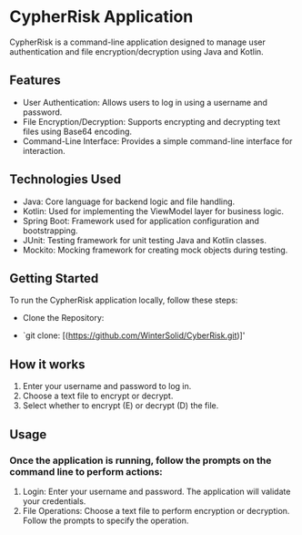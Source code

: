 # CypherRisk Application

CypherRisk is a command-line application designed to manage user authentication and file encryption/decryption using Java and Kotlin.

## Features

- User Authentication: Allows users to log in using a username and password.
- File Encryption/Decryption: Supports encrypting and decrypting text files using Base64 encoding.
- Command-Line Interface: Provides a simple command-line interface for interaction.
  
## Technologies Used

- Java: Core language for backend logic and file handling.
- Kotlin: Used for implementing the ViewModel layer for business logic.
- Spring Boot: Framework used for application configuration and bootstrapping.
- JUnit: Testing framework for unit testing Java and Kotlin classes.
- Mockito: Mocking framework for creating mock objects during testing.

## Getting Started

To run the CypherRisk application locally, follow these steps:

- Clone the Repository:


- `git clone: [(https://github.com/WinterSolid/CyberRisk.git)]'


## How it works 

1. Enter your username and password to log in.
2. Choose a text file to encrypt or decrypt.
3. Select whether to encrypt (E) or decrypt (D) the file.

## Usage

### Once the application is running, follow the prompts on the command line to perform actions:

1. Login: Enter your username and password. The application will validate your credentials.
2. File Operations: Choose a text file to perform encryption or decryption. Follow the prompts to specify the operation.

